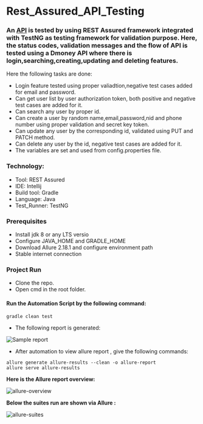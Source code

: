 # Rest_Assured_API_Testing
### An [API](http://dmoney.professionaltrainingbd.com) is tested by using REST Assured framework integrated with TestNG as testing framework for validation purpose. Here, the status codes, validation messages and the flow of API is tested using a Dmoney API where there is login,searching,creating,updating and deleting features.
Here the following tasks are done:
- Login feature tested using proper valiadtion,negative test cases added for email and password.
- Can get user list by user authorization token, both positive and negative test cases are added for it.
- Can search any user by proper id.
- Can create a user by random name,email,password,nid and phone number using proper validation and secret key token.
- Can update any user by the corresponding id, validated using PUT and PATCH method.
- Can delete any user by the id, negative test cases are added for it.
- The variables are set and used from config.properties file.
### Technology: </br>
- Tool: REST Assured
- IDE: Intellij
- Build tool: Gradle
- Language: Java
- Test_Runner: TestNG

### Prerequisites</br>
- Install jdk 8 or any LTS versio
- Configure JAVA_HOME and GRADLE_HOME
- Download Allure 2.18.1 and configure environment path
- Stable internet connection

### Project Run
- Clone the repo.
- Open cmd in the root folder.
#### Run the Automation Script by the following command:
 ```
 gradle clean test 
 ```
- The following report is generated:

![Sample report](https://user-images.githubusercontent.com/55280106/187321078-523bc5b0-1d5d-424d-bda4-28f151ba247e.png)

- After automation to view allure report , give the following commands:
 ```
allure generate allure-results --clean -o allure-report
allure serve allure-results
 ```
**Here is the Allure report overview:**

![allure-overview](https://user-images.githubusercontent.com/55280106/187321116-49b3dec0-7943-42ca-aa59-5071eb6f6b38.png)

**Below the suites run are shown via Allure :**

![allure-suites](https://user-images.githubusercontent.com/55280106/187321124-28feca0b-2539-47f0-956c-34fe06134928.png)

